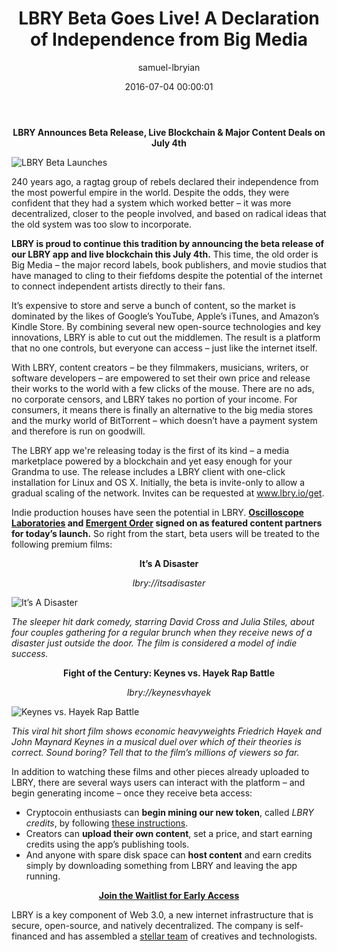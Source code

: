 ﻿---
author: samuel-lbryian
title: 'LBRY Beta Goes Live! A Declaration of Independence from Big Media'
date: '2016-07-04 00:00:01'
---

**<p style="text-align: center;">LBRY Announces Beta Release, Live Blockchain & Major Content Deals on July 4th</p>**

![LBRY Beta Launches](/img/fireworks600.png)

240 years ago, a ragtag group of rebels declared their independence from the most powerful empire in the world. Despite the odds, they were confident that they had a system which worked better – it was more decentralized, closer to the people involved, and based on radical ideas that the old system was too slow to incorporate.

**LBRY is proud to continue this tradition by announcing the beta release of our LBRY app and live blockchain this July 4th.** This time, the old order is Big Media – the major record labels, book publishers, and movie studios that have managed to cling to their fiefdoms despite the potential of the internet to connect independent artists directly to their fans.

It’s expensive to store and serve a bunch of content, so the market is dominated by the likes of Google’s YouTube, Apple’s iTunes, and Amazon’s Kindle Store. By combining several new open-source technologies and key innovations, LBRY is able to cut out the middlemen. The result is a platform that no one controls, but everyone can access – just like the internet itself.

With LBRY, content creators – be they filmmakers, musicians, writers, or software developers – are empowered to set their own price and release their works to the world with a few clicks of the mouse.  There are no ads, no corporate censors, and LBRY takes no portion of your income. For consumers, it means there is finally an alternative to the big media stores and the murky world of BitTorrent – which doesn’t have a payment system and therefore is run on goodwill.

The LBRY app we're releasing today is the first of its kind – a media marketplace powered by a blockchain and yet easy enough for your Grandma to use. The release includes a LBRY client with one-click installation for Linux and OS X. Initially, the beta is invite-only to allow a gradual scaling of the network. Invites can be requested at www.lbry.io/get.

Indie production houses have seen the potential in LBRY. **[Oscilloscope Laboratories](http://www.oscilloscope.net/) and [Emergent Order](http://emergentorder.com/) signed on as featured content partners for today’s launch.** So right from the start, beta users will be treated to the following premium films:

**<p style="text-align: center;">It’s A Disaster</p>**
*<p style="text-align: center;">lbry://itsadisaster</p>*

![It’s A Disaster](/img/disaster500.png)

*The sleeper hit dark comedy, starring David Cross and Julia Stiles, about four couples gathering for a regular brunch when they receive news of a disaster just outside the door. The film is considered a model of indie success.*

**<p style="text-align: center;">Fight of the Century: Keynes vs. Hayek Rap Battle</p>**
*<p style="text-align: center;">lbry://keynesvhayek</p>*

![Keynes vs. Hayek Rap Battle](/img/keyneshayek500.png)

*This viral hit short film shows economic heavyweights Friedrich Hayek and John Maynard Keynes in a musical duel over which of their theories is correct. Sound boring? Tell that to the film’s millions of viewers so far.*

In addition to watching these films and other pieces already uploaded to LBRY, there are several ways users can interact with the platform – and begin generating income – once they receive beta access:

* Cryptocoin enthusiasts can **begin mining our new token**, called *LBRY credits*, by following [these instructions](https://lbry.io/faq/mining-credits).
* Creators can **upload their own content**, set a price, and start earning credits using the app’s publishing tools.
* And anyone with spare disk space can **host content** and earn credits simply by downloading something from LBRY and leaving the app running.

**<p style="text-align: center;">[Join the Waitlist for Early Access](https://lbry.io/get)</p>**

LBRY is a key component of Web 3.0, a new internet infrastructure that is secure, open-source, and natively decentralized. The company is self-financed and has assembled a [stellar team](https://lbry.io/team) of creatives and technologists.





